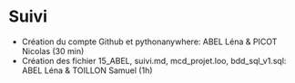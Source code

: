 # Suivi

- Création du compte Github et pythonanywhere: ABEL Léna & PICOT Nicolas (30 min)
- Création des fichier 15_ABEL, suivi.md, mcd_projet.loo, bdd_sql_v1.sql: ABEL Léna & TOILLON Samuel (1h)
